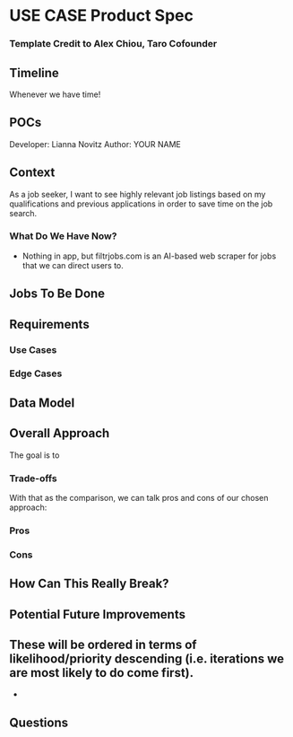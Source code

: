 # USE CASE Product Spec
### Template Credit to Alex Chiou, Taro Cofounder

## Timeline
Whenever we have time!

## POCs
Developer: Lianna Novitz
Author: YOUR NAME

## Context
As a job seeker, I want to see highly relevant job listings based on my qualifications and previous applications in order to save time on the job search. 


### What Do We Have Now?
- Nothing in app, but filtrjobs.com is an AI-based web scraper for jobs that we can direct users to.

## Jobs To Be Done

## Requirements

### Use Cases

### Edge Cases

## Data Model

## Overall Approach
The goal is to

### Trade-offs

With that as the comparison, we can talk pros and cons of our chosen approach:
### Pros

### Cons

## How Can This Really Break?

## Potential Future Improvements
These will be ordered in terms of likelihood/priority descending (i.e. iterations we are most likely to do come first).
- 
- 

## Questions


